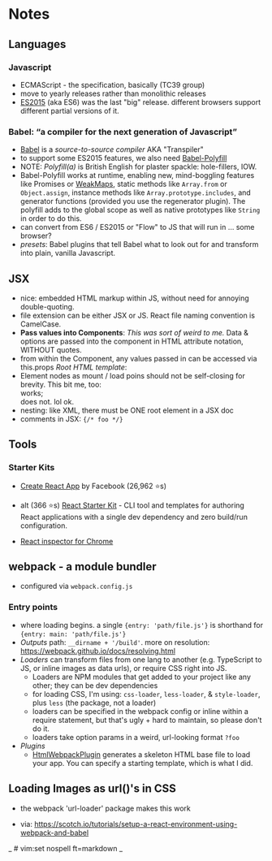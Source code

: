 # Notes

## Languages

### Javascript
- ECMAScript - the specification, basically (TC39 group)
- move to yearly releases rather than monolithic releases
- [ES2015](https://babeljs.io/learn-es2015) (aka ES6) was the last "big" release. different browsers support different partial versions of it.

### Babel: “a compiler for the next generation of Javascript”
- [Babel](https://babeljs.io) is a _source-to-source compiler_ AKA "Transpiler"
- to support some ES2015 features, we also need [Babel-Polyfill](https://babeljs.io/docs/usage/polyfill/)
- NOTE: _Polyfill(a)_ is British English for plaster spackle: hole-fillers, IOW.
- Babel-Polyfill works at runtime, enabling new, mind-boggling features like Promises or [WeakMaps](http://fitzgeraldnick.com/2014/01/13/hiding-implementation-details-with-e6-weakmaps.html), static methods like `Array.from` or `Object.assign`, instance methods like `Array.prototype.includes`, and generator functions (provided you use the regenerator plugin). The polyfill adds to the global scope as well as native prototypes like `String` in order to do this.
- can convert from ES6 / ES2015 or "Flow" to JS that will run in … some browser?
- *presets*: Babel plugins that tell Babel what to look out for and
transform into plain, vanilla Javascript.

## JSX
- nice: embedded HTML markup within JS, without need for annoying double-quoting.
- file extension can be either JSX or JS. React file naming convention is CamelCase.
- **Pass values into Components**: *This was sort of weird to me.* Data & options are passed into the component in HTML attribute notation, WITHOUT quotes. <shrug>
- from within the Component, any values passed in can be accessed via this.props
*Root HTML template*:
- Element nodes as mount / load poins should not be self-closing for brevity. This bit me, too: <div id="root"></div> works; <div id="root" /> does not. lol ok.
- nesting: like XML, there must be ONE root element in a JSX doc
- comments in JSX: `{/* foo */}`

## Tools
### Starter Kits
- [Create React App](https://github.com/facebookincubator/create-react-app) by Facebook (26,962 ⭐️s)
- alt (366 ⭐️s) [React Starter Kit](https://github.com/kriasoft/react-app) - CLI tool and templates for authoring React applications with a single dev dependency and zero build/run configuration.

- [React inspector for Chrome ](https://chrome.google.com/webstore/detail/react-developer-tools/fmkadmapgofadopljbjfkapdkoienihi)

## webpack - a module bundler
- configured via `webpack.config.js`
### Entry points
- where loading begins. a single `{entry: 'path/file.js'}` is shorthand for `{entry: main: 'path/file.js'}`
- *Outputs* path: `__dirname + '/build'`. more on resolution: https://webpack.github.io/docs/resolving.html
- *Loaders* can transform files from one lang to another (e.g. TypeScript to JS, or inline images as data urls), or require CSS right into JS.
  - Loaders are NPM modules that get added to your project like any other; they can be dev dependencies
  - for loading CSS, I'm using: `css-loader`, `less-loader`, & `style-loader`, plus `less` (the package, not a loader)
  - loaders can be specified in the webpack config or inline within a require statement, but that's ugly + hard to maintain, so please don't do it.
  - loaders take option params in a weird, url-looking format `?foo`
- *Plugins*
  - [HtmlWebpackPlugin](https://github.com/jantimon/html-webpack-plugin) generates a skeleton HTML base file to load your app. You can specify a starting template, which is what I did.

## Loading Images as url()'s in CSS
- the webpack 'url-loader' package makes this work

- via: https://scotch.io/tutorials/setup-a-react-environment-using-webpack-and-babel

_ # vim:set nospell ft=markdown _

